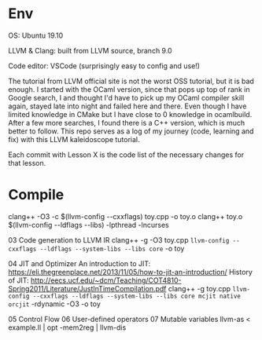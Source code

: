 # Env
OS: Ubuntu 19.10

LLVM & Clang: built from LLVM source, branch 9.0

Code editor: VSCode (surprisingly easy to config and use!)

The tutorial from LLVM official site is not the worst OSS tutorial, but it is bad enough. I started with the OCaml version, since that pops up top of rank in Google search, I and thought I'd have to pick up my OCaml compiler skill again, stayed late into night and failed here and there. Even though I have limited knowledge in CMake but I have close to 0 knowledge in ocamlbuild. After a few more searches, I found there is a C++ version, which is much better to follow. This repo serves as a log of my journey (code, learning and fix) with this LLVM kaleidoscope tutorial.

Each commit with Lesson X is the code list of the necessary changes for that lesson.


# Compile
clang++ -O3 -c $(llvm-config --cxxflags) toy.cpp -o toy.o
clang++ toy.o $(llvm-config --ldflags --libs) -lpthread -lncurses

03 Code generation to LLVM IR
clang++ -g -O3 toy.cpp `llvm-config --cxxflags --ldflags --system-libs --libs core` -o toy

04 JIT and Optimizer
An introduction to JIT: https://eli.thegreenplace.net/2013/11/05/how-to-jit-an-introduction/
History of JIT: http://eecs.ucf.edu/~dcm/Teaching/COT4810-Spring2011/Literature/JustInTimeCompilation.pdf
clang++ -g toy.cpp `llvm-config --cxxflags --ldflags --system-libs --libs core mcjit native orcjit` -rdynamic -O3 -o toy

05 Control Flow
06 User-defined operators
07 Mutable variables
llvm-as < example.ll | opt -mem2reg | llvm-dis